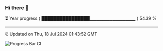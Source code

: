 ### Hi there 👋

⏳ Year progress { ████████████████▁▁▁▁▁▁▁▁▁▁▁▁▁▁ } 54.39 %

---

⏰ Updated on Thu, 18 Jul 2024 01:43:52 GMT

![Progress Bar CI](https://github.com/IshwaranRudhara/GIT-ACTION/workflows/Progress%20Bar%20CI/badge.svg)
